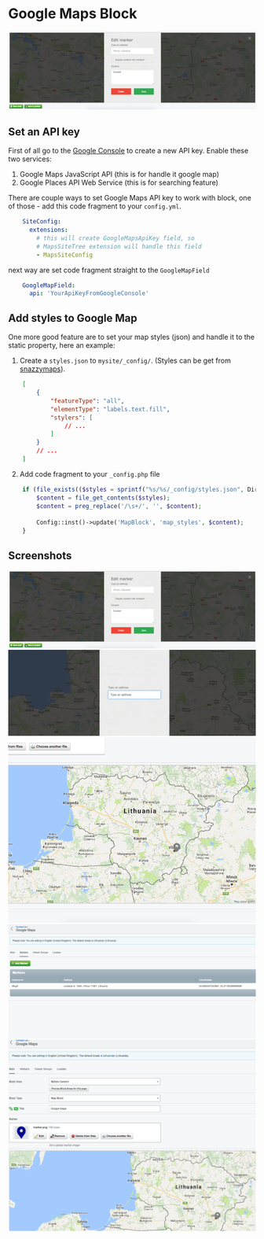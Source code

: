 # Google Maps Block

![](images/maps-block-01.png)

## Set an API key

First of all go to the [Google Console](https://console.developers.google.com/) to create a new API key. Enable these two services:
 1. Google Maps JavaScript API (this is for handle it google map)
 2. Google Places API Web Service (this is for searching feature)

There are couple ways to set Google Maps API key to work with block, one of those - add this code fragment to your `config.yml`.

```yaml
    SiteConfig:
      extensions:
        # this will create GoogleMapsApiKey field, so
        # MapsSiteTree extension will handle this field
        - MapsSiteConfig
```

next way are set code fragment straight to the `GoogleMapField`

```yaml
    GoogleMapField:
      api: 'YourApiKeyFromGoogleConsole'
```

## Add styles to Google Map

One more good feature are to set your map styles (json) and handle it to the static property, here an example:

 1. Create a `styles.json` to `mysite/_config/`. (Styles can be get from [snazzymaps](https://snazzymaps.com/)).
 
```json
    [
        {
            "featureType": "all",
            "elementType": "labels.text.fill",
            "stylers": [
                // ...
            ]
        }
        // ...
    ]
```
 2. Add code fragment to your `_config.php` file

```php
    if (file_exists(($styles = sprintf("%s/%s/_config/styles.json", Director::baseFolder(), project())))) {
        $content = file_get_contents($styles);
        $content = preg_replace('/\s+/', '', $content);
    
        Config::inst()->update('MapBlock', 'map_styles', $content);
    }
```

## Screenshots

![](images/maps-block-01.png)
![](images/maps-block-02.png)
![](images/maps-block-03.png)
![](images/maps-block-04.png)
![](images/maps-block-05.png)